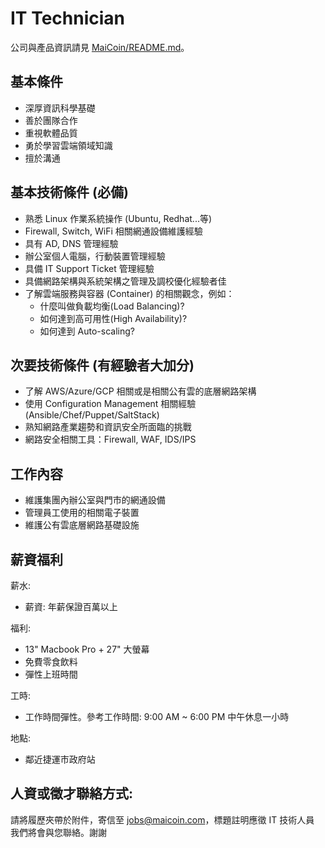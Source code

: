 # IT Technician

公司與產品資訊請見 [MaiCoin/README.md](README.md)。

## 基本條件
* 深厚資訊科學基礎
* 善於團隊合作
* 重視軟體品質
* 勇於學習雲端領域知識
* 擅於溝通

## 基本技術條件 (必備)
* 熟悉 Linux 作業系統操作 (Ubuntu, Redhat...等)
* Firewall, Switch, WiFi 相關網通設備維護經驗
* 具有 AD, DNS 管理經驗
* 辦公室個人電腦，行動裝置管理經驗
* 具備 IT Support Ticket 管理經驗
* 具備網路架構與系統架構之管理及調校優化經驗者佳
* 了解雲端服務與容器 (Container) 的相關觀念，例如：
  * 什麼叫做負載均衡(Load Balancing)?
  * 如何達到高可用性(High Availability)?
  * 如何達到 Auto-scaling?

## 次要技術條件 (有經驗者大加分)
* 了解 AWS/Azure/GCP 相關或是相關公有雲的底層網路架構
* 使用 Configuration Management 相關經驗 (Ansible/Chef/Puppet/SaltStack)
* 熟知網路產業趨勢和資訊安全所面臨的挑戰
* 網路安全相關工具：Firewall, WAF, IDS/IPS

## 工作內容
* 維護集團內辦公室與門市的網通設備
* 管理員工使用的相關電子裝置
* 維護公有雲底層網路基礎設施

## 薪資福利

薪水:
* 薪資: 年薪保證百萬以上

福利:
* 13" Macbook Pro + 27" 大螢幕
* 免費零食飲料
* 彈性上班時間

工時:
* 工作時間彈性。參考工作時間: 9:00 AM ~ 6:00 PM 中午休息一小時

地點:
* 鄰近捷運市政府站

## 人資或徵才聯絡方式:
請將履歷夾帶於附件，寄信至 jobs@maicoin.com，標題註明應徵 IT 技術人員
我們將會與您聯絡。謝謝
